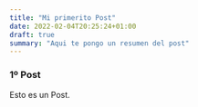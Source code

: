 ```yaml
---
title: "Mi primerito Post"
date: 2022-02-04T20:25:24+01:00
draft: true
summary: "Aqui te pongo un resumen del post"
---
```

### 1º Post
Esto es un Post.